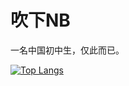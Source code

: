 # 吹下NB
一名中国初中生，仅此而已。

[![Top Langs](https://github-readme-stats.vercel.app/api/top-langs/?username=jwhgzs&layout=compact)](https://github.com/anuraghazra/github-readme-stats)
